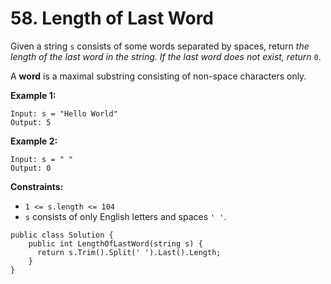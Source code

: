 # 58. Length of Last Word

Given a string `s` consists of some words separated by spaces, return _the length of the last word in the string. If the last word does not exist, return_ `0`.

A **word** is a maximal substring consisting of non-space characters only.

**Example 1:**

```text
Input: s = "Hello World"
Output: 5
```

**Example 2:**

```text
Input: s = " "
Output: 0
```

**Constraints:**

* `1 <= s.length <= 104`
* `s` consists of only English letters and spaces `' '`.



```text
public class Solution {
    public int LengthOfLastWord(string s) {
      return s.Trim().Split(' ').Last().Length;
    }
}
```

